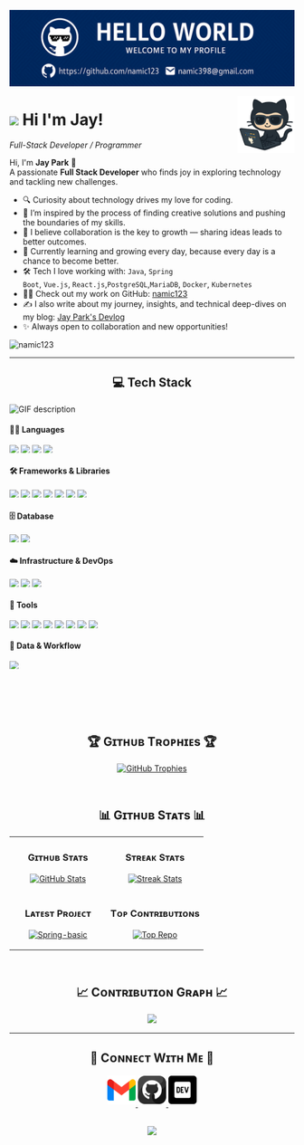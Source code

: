 <!--Banner-->
![Jay Park Banner Image](./banner.png)

<!--Github image-->
<div>
  <img align="right" width="20%" src="./github-coding.png">
</div>

<!--Header Name-->
# <img src="https://emojis.slackmojis.com/emojis/images/1531849430/4246/blob-sunglasses.gif?1531849430" width="30"/> Hi I'm Jay! 
*Full-Stack Developer / Programmer*
<br /> 

<!--Start Intro-->               
<p align="left">
  Hi, I'm <strong>Jay Park</strong> 👋<br>
  A passionate <strong>Full Stack Developer</strong> who finds joy in exploring technology and tackling new challenges.
</p>

- 🔍 Curiosity about technology drives my love for coding.
- 🚀 I’m inspired by the process of finding creative solutions and pushing the boundaries of my skills.
- 🤝 I believe collaboration is the key to growth — sharing ideas leads to better outcomes.
- 🌱 Currently learning and growing every day, because every day is a chance to become better.
- 🛠 Tech I love working with: <code>Java</code>, <code>Spring Boot</code>, <code>Vue.js</code>, <code>React.js</code>,<code>PostgreSQL</code>,<code>MariaDB</code>, <code>Docker</code>, <code>Kubernetes</code>
- 🧑‍💻 Check out my work on GitHub: [namic123](https://github.com/namic123)
- ✍️ I also write about my journey, insights, and technical deep-dives on my blog: [Jay Park's Devlog]()
- ✨ Always open to collaboration and new opportunities!<!--End Intro-->

<!--Profile Count Badge-->
<p align="left">
  <img src="https://komarev.com/ghpvc/?username=namic123&label=Profile%20views&color=770677&style=for-the-badge&logo=star" alt="namic123" style="padding-right:10px;" />
</p>

---


<!--Languages and Tools Section-->       
<h2 align="center">💻 Tech Stack</h2> 
<picture>
  <source media="(prefers-color-scheme: dark)" srcset="./Skills_Animation_Dark.gif" style="width:40%">
  <source media="(prefers-color-scheme: light)" srcset="./Skills_Animation_White.gif" style="width:40%">
  <img align="left" alt="GIF description" src="./Skills_Animation_White.gif" style="width:40%">
</picture>
<br />

#### 🧑‍💻 Languages  
<span><img src="https://img.shields.io/badge/Java-007396?style=flat&logo=java&logoColor=white" height="14" style="display:inline-block;"></span>
<span><img src="https://img.shields.io/badge/JavaScript-F7DF1E?style=flat&logo=javascript&logoColor=black" height="14" style="display:inline-block;"></span>
<span><img src="https://img.shields.io/badge/Dart-0175C2?style=flat&logo=dart&logoColor=white" height="14" style="display:inline-block;"></span>
<span><img src="https://img.shields.io/badge/Flutter-02569B?style=flat&logo=flutter&logoColor=white" height="14" style="display:inline-block;"></span>

#### 🛠️ Frameworks & Libraries  
<span><img src="https://img.shields.io/badge/Spring_Boot-6DB33F?style=flat&logo=spring-boot&logoColor=white" height="14" style="display:inline-block;"></span>
<span><img src="https://img.shields.io/badge/Spring_Security-68BC71?style=flat&logo=springsecurity&logoColor=white" height="14" style="display:inline-block;"></span>
<span><img src="https://img.shields.io/badge/Spring_Quartz-6DB33F?style=flat&logo=spring&logoColor=white" height="14" style="display:inline-block;"></span>
<span><img src="https://img.shields.io/badge/JWT-000000?style=flat&logo=jsonwebtokens&logoColor=white" height="14" style="display:inline-block;"></span>
<span><img src="https://img.shields.io/badge/JPA-59666C?style=flat&logo=hibernate&logoColor=white" height="14" style="display:inline-block;"></span>
<span><img src="https://img.shields.io/badge/QueryDSL-6C48FF?style=flat" height="14" style="display:inline-block;"></span>
<span><img src="https://img.shields.io/badge/MyBatis-000000?style=flat&logo=mybatis&logoColor=white" height="14" style="display:inline-block;"></span>

#### 🗄️ Database  
<span><img src="https://img.shields.io/badge/PostgreSQL-4169E1?style=flat&logo=postgresql&logoColor=white" height="14" style="display:inline-block;"></span>
<span><img src="https://img.shields.io/badge/MariaDB-003545?style=flat&logo=mariadb&logoColor=white" height="14" style="display:inline-block;"></span>

#### ☁️ Infrastructure & DevOps  
<span><img src="https://img.shields.io/badge/Linux-FCC624?style=flat&logo=linux&logoColor=black" height="14" style="display:inline-block;"></span>
<span><img src="https://img.shields.io/badge/Docker-2496ED?style=flat&logo=docker&logoColor=white" height="14" style="display:inline-block;"></span>
<span><img src="https://img.shields.io/badge/Kubernetes-326CE5?style=flat&logo=kubernetes&logoColor=white" height="14" style="display:inline-block;"></span>

#### 🧰 Tools  
<span><img src="https://img.shields.io/badge/Eclipse-2C2255?style=flat&logo=eclipse&logoColor=white" height="14" style="display:inline-block;"></span>
<span><img src="https://img.shields.io/badge/IntelliJ-000000?style=flat&logo=intellijidea&logoColor=white" height="14" style="display:inline-block;"></span>
<span><img src="https://img.shields.io/badge/WebStorm-008CDA?style=flat&logo=webstorm&logoColor=white" height="14" style="display:inline-block;"></span>
<span><img src="https://img.shields.io/badge/DataGrip-000000?style=flat&logo=datagrip&logoColor=white" height="14" style="display:inline-block;"></span>
<span><img src="https://img.shields.io/badge/VS_Code-007ACC?style=flat&logo=visualstudiocode&logoColor=white" height="14" style="display:inline-block;"></span>
<span><img src="https://img.shields.io/badge/Git-F05032?style=flat&logo=git&logoColor=white" height="14" style="display:inline-block;"></span>
<span><img src="https://img.shields.io/badge/Postman-FF6C37?style=flat&logo=postman&logoColor=white" height="14" style="display:inline-block;"></span>
<span><img src="https://img.shields.io/badge/MobaXterm-2CA5E0?style=flat" height="14" style="display:inline-block;"></span>

#### 🔬 Data & Workflow  
<span><img src="https://img.shields.io/badge/KNIME-FFB200?style=flat&logo=knime&logoColor=black" height="14" style="display:inline-block;"></span>

<br />
<br />
<br />
<br />

<!--Trophies Section-->   
<h2 align="center">🏆 Gɪᴛʜᴜʙ Tʀᴏᴘʜɪᴇs 🏆</h2>
<p align="center">
  <a href="https://github.com/namic123">
    <picture>
      <source media="(prefers-color-scheme: dark)" srcset="https://github-profile-trophy.vercel.app/?username=namic123&no-bg=true&row=2&column=6&margin-w=20&margin-h=20&theme=monokai">
      <source media="(prefers-color-scheme: light)" srcset="https://github-profile-trophy.vercel.app/?username=namic123&no-bg=true&row=2&column=6&margin-w=20&margin-h=20">
      <img alt="GitHub Trophies" src="https://github-profile-trophy.vercel.app/?username=namic123&no-bg=true&no-frame=true&row=2&column=6&margin-w=20&margin-h=20">
    </picture>
  </a>
</p>
<br />

<!--Github stats Table--> 
<h2 align="center">📊 Gɪᴛʜᴜʙ Sᴛᴀᴛs 📊</h2>

<table width="100%">
  <tr>
    <td width="50%">
      <h3 align="center"><strong>Gɪᴛʜᴜʙ Sᴛᴀᴛs</strong></h3>
      <p align="center">
        <a href="https://github.com/namic123">
          <img align="center" src="https://github-readme-stats.vercel.app/api?username=namic123&count_private=true&show_icons=true&theme=nightowl&bg_color=0,000000,0033A0&title_color=c56a90&text_color=ffffff&rank_icon=github&hide=prs,issues,contribs&show=reviews,prs_merged,prs_merged_percentage" alt="GitHub Stats" />
        </a>
      </p>
    </td>
    <td width="50%">
      <h3 align="center"><strong>Sᴛʀᴇᴀᴋ Sᴛᴀᴛs</strong></h3>
      <p align="center">
        <a href="https://github.com/namic123">
          <img align="center" src="https://streak-stats.demolab.com?user=namic123&theme=nightowl&background=0,000000,0033A0&fire=ffeb95&ring=ffeb95&sideNums=ffffff&sideLabels=ffffff&dates=c56a90&currStreakNum=ffffff" alt="Streak Stats" />
        </a>
      </p>
    </td>
  </tr>
  <tr>
    <td width="50%">
      <h3 align="center"><strong>Lᴀᴛᴇsᴛ Pʀᴏᴊᴇᴄᴛ</strong></h3>
      <p align="center">
        <a href="https://github.com/namic123/Spring-basic">
          <img align="center" width="470" src="https://github-readme-stats.vercel.app/api/pin/?username=namic123&repo=Spring-basic&theme=nightowl&show_owner=true&bg_color=0,000000,0033A0&title_color=c56a90&text_color=ffffff" alt="Spring-basic" />
        </a>
      </p>
    </td>
    <td width="50%">
      <h3 align="center"><strong>Tᴏᴘ Cᴏɴᴛʀɪʙᴜᴛɪᴏɴs</strong></h3>
      <p align="center">
        <a href="https://github.com/namic123">
          <img align="center" src="https://github-contributor-stats.vercel.app/api?username=namic123&limit=2&theme=nightowl&show_owner=true&combine_all_yearly_contributions=false&bg_color=0,000000,0033A0&title_color=c56a90&text_color=ffffff" alt="Top Repo" />
        </a>
      </p>
    </td>
  </tr>
</table>
<br />

<!--Contribution Graph-->
<h2 align="center">📈 Cᴏɴᴛʀɪʙᴜᴛɪᴏɴ Gʀᴀᴘʜ 📈</h2>
<div align="center">
    <img src="https://github-readme-activity-graph.vercel.app/graph?username=namic123&bg_color=220a28&&color=ffffff&line=c56a90&point=ffeb95&area=false&hide_border=false" border-radius="15">
</div>

---

<!--Contact Section--> 

<h2 align="center">🤝 Cᴏɴɴᴇᴄᴛ Wɪᴛʜ Mᴇ 🤝 </h2>
<div align="center">
  
<a href="mailto:namic398@gmail.com" target="_blank">
<img src="./gmail.png" width=50 height=50 alt="kirannaragund197@gmail.com" style="margin-bottom: 5px;" />
</a>

<a href="https://www.github.com/namic123" target="_blank">
<img src="./github.png" width=50 height=50 alt="namic123" style="margin-bottom: 5px;" />
</a>

<a href="https://pjs-world.tistory.com/" target="_blank">
<img src="./dev_to.png" width=50 height=50 alt="dev_jspark" style="margin-bottom: 5px;" />
</a>
</div>
<br/>



<!--Footer--> 
<p align="center" >
  <img src="https://capsule-render.vercel.app/api?type=waving&color=gradient&height=65&section=footer"/>
</p>


